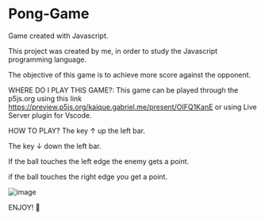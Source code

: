 # Pong-Game
Game created with Javascript.

This project was created by me, in order to study the Javascript programming language.

The objective of this game is to achieve more score against the opponent.

WHERE DO I PLAY THIS GAME?:
This game can be played through the p5js.org using this link https://preview.p5js.org/kaique.gabriel.me/present/OIFQ1KanE or using Live Server plugin for Vscode.

HOW TO PLAY?
The key ↑ up the left bar.

The key ↓ down the left bar.

If the ball touches the left edge the enemy gets a point.

if the ball touches the right edge you get a point.

![image](https://user-images.githubusercontent.com/66140734/133947477-a0b638c4-9d9a-42a9-b31c-ed37a2a4b360.png)

ENJOY! 🎾


